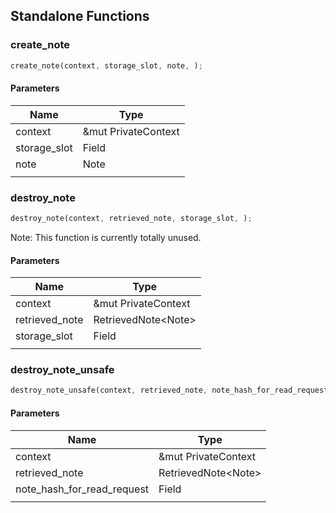 ## Standalone Functions

### create_note

```rust
create_note(context, storage_slot, note, );
```

#### Parameters
| Name | Type |
| --- | --- |
| context | &mut PrivateContext |
| storage_slot | Field |
| note | Note |
|  |  |

### destroy_note

```rust
destroy_note(context, retrieved_note, storage_slot, );
```

Note: This function is currently totally unused.

#### Parameters
| Name | Type |
| --- | --- |
| context | &mut PrivateContext |
| retrieved_note | RetrievedNote&lt;Note&gt; |
| storage_slot | Field |
|  |  |

### destroy_note_unsafe

```rust
destroy_note_unsafe(context, retrieved_note, note_hash_for_read_request, );
```

#### Parameters
| Name | Type |
| --- | --- |
| context | &mut PrivateContext |
| retrieved_note | RetrievedNote&lt;Note&gt; |
| note_hash_for_read_request | Field |
|  |  |

